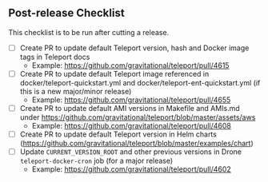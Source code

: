 ## Post-release Checklist

This checklist is to be run after cutting a release.

- [ ] Create PR to update default Teleport version, hash and Docker image tags in Teleport docs
  - Example: https://github.com/gravitational/teleport/pull/4615
- [ ] Create PR to update default Teleport image referenced in docker/teleport-quickstart.yml and docker/teleport-ent-quickstart.yml (if this is a new major/minor release)
  - Example: https://github.com/gravitational/teleport/pull/4655
- [ ] Create PR to update default AMI versions in Makefile and AMIs.md under https://github.com/gravitational/teleport/blob/master/assets/aws
  - Example: https://github.com/gravitational/teleport/pull/4608
- [ ] Create PR to update default Teleport version in Helm charts (https://github.com/gravitational/teleport/blob/master/examples/chart)
- [ ] Update `CURRENT_VERSION_ROOT` and other previous versions in Drone `teleport-docker-cron` job (for a major release)
  - Example: https://github.com/gravitational/teleport/pull/4602